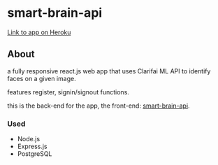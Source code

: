 # smart-brain-api

[Link to app on Heroku](https://smart-brain-eugene3231.herokuapp.com/)

## About
a fully responsive react.js web app that uses Clarifai ML API to identify faces on a given image.

features register, signin/signout functions.

this is the back-end for the app, the front-end: [smart-brain-api](https://github.com/eugene3231/face-recognition).
### Used
* Node.js
* Express.js
* PostgreSQL
